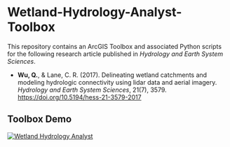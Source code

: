 # Wetland-Hydrology-Analyst-Toolbox

This repository contains an ArcGIS Toolbox and associated Python scripts for the following research article published in _Hydrology and Earth System Sciences_.

* **Wu, Q.**, & Lane, C. R. (2017). Delineating wetland catchments and modeling hydrologic connectivity using lidar data and aerial imagery. _Hydrology and Earth System Sciences_, 21(7), 3579. <https://doi.org/10.5194/hess-21-3579-2017>

## Toolbox Demo

[![Wetland Hydrology Analyst](http://img.youtube.com/vi/Sqqbtj3j5Sg/0.jpg)](https://www.youtube.com/watch?v=Sqqbtj3j5Sg)
